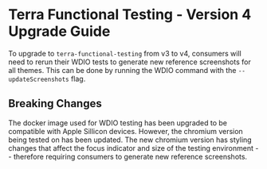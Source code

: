 # Terra Functional Testing - Version 4 Upgrade Guide

To upgrade to `terra-functional-testing` from v3 to v4, consumers will need to rerun their WDIO tests to generate new reference screenshots for all themes. This can be done by running the WDIO command with the `--updateScreenshots` flag.

## Breaking Changes

The docker image used for WDIO testing has been upgraded to be compatible with Apple Sillicon devices. However, the chromium version being tested on has been updated. The new chromium version has styling changes that affect the focus indicator and size of the testing environment -- therefore requiring consumers to generate new reference screenshots. 

